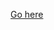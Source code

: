 [Go here](https://github.com/blazexnz/blazexnz.github.io/blob/main/binary-memory-training/README.md)
